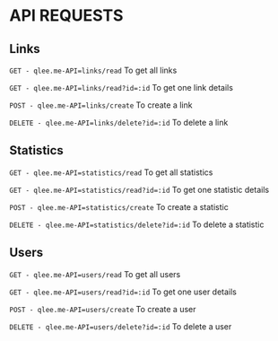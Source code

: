 # API REQUESTS

## Links

`GET - qlee.me-API=links/read`
To get all links

`GET - qlee.me-API=links/read?id=:id`
To get one link details

`POST - qlee.me-API=links/create`
To create a link

`DELETE - qlee.me-API=links/delete?id=:id`
To delete a link

## Statistics

`GET - qlee.me-API=statistics/read`
To get all statistics

`GET - qlee.me-API=statistics/read?id=:id`
To get one statistic details

`POST - qlee.me-API=statistics/create`
To create a statistic

`DELETE - qlee.me-API=statistics/delete?id=:id`
To delete a statistic

## Users

`GET - qlee.me-API=users/read`
To get all users

`GET - qlee.me-API=users/read?id=:id`
To get one user details

`POST - qlee.me-API=users/create`
To create a user

`DELETE - qlee.me-API=users/delete?id=:id`
To delete a user
